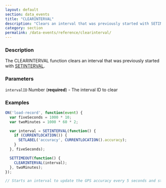 ```yaml
---
layout: default
section: data_events
title: "CLEARINTERVAL"
description: "Clears an interval that was previously started with SETINTERVAL"
category: section
permalink: /data-events/reference/clearinterval/
---
```


### Description

The CLEARINTERVAL function clears an interval that was previously started with [SETINTERVAL](/data-events/reference/setinterval/).

### Parameters

`intervalID` Number (__required__) - The interval ID to clear

### Examples

```js
ON('load-record', function(event) {
  var fiveSeconds = 1000 * 10;
  var twoMinutes = 1000 * 60 * 2;

  var interval = SETINTERVAL(function() {
    if (CURRENTLOCATION()) {
      SETLABEL('accuracy', CURRENTLOCATION().accuracy);
    }
  }, fiveSeconds);

  SETTIMEOUT(function() {
    CLEARINTERVAL(interval);
  }, twoMinutes);
});

// Starts an interval to update the GPS accuracy every 5 seconds and stops updating after 2 minutes.
```
